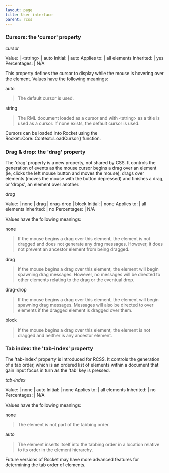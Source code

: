 ```yaml
---
layout: page
title: User interface
parent: rcss
---
```


### Cursors: the 'cursor' property

*cursor*

Value: | \<string\> \| auto
Initial: | auto
Applies to: | all elements
Inherited: | yes
Percentages: | N/A

This property defines the cursor to display while the mouse is hovering over the element. Values have the following meanings:

auto
>The default cursor is used. 

string
>The RML document loaded as a cursor and with \<string\> as a title is used as a cursor. If none exists, the default cursor is used. 

Cursors can be loaded into Rocket using the Rocket::Core::Context::LoadCursor() function.

### Drag & drop: the 'drag' property

The 'drag' property is a new property, not shared by CSS. It controls the generation of events as the mouse cursor begins a drag over an element (ie, clicks the left mouse button and moves the mouse), drags over elements (moves the mouse with the button depressed) and finishes a drag, or 'drops', an element over another.

*drag*

Value: | none \| drag \| drag-drop \| block
Initial: | none
Applies to: | all elements
Inherited: | no
Percentages: | N/A

Values have the following meanings:

none
>If the mouse begins a drag over this element, the element is not dragged and does not generate any drag messages. However, it does not prevent an ancestor element from being dragged. 

drag
>If the mouse begins a drag over this element, the element will begin spawning drag messages. However, no messages will be directed to other elements relating to the drag or the eventual drop. 

drag-drop
>If the mouse begins a drag over this element, the element will begin spawning drag messages. Messages will also be directed to over elements if the dragged element is dragged over them. 

block
>If the mouse begins a drag over this element, the element is not dragged and neither is any ancestor element. 

### Tab index: the 'tab-index' property

The 'tab-index' property is introduced for RCSS. It controls the generation of a tab order, which is an ordered list of elements within a document that gain input focus in turn as the 'tab' key is pressed.

*tab-index*

Value: | none \| auto
Initial: | none
Applies to: | all elements
Inherited: | no
Percentages: | N/A

Values have the following meanings:

none
>The element is not part of the tabbing order. 

auto
>The element inserts itself into the tabbing order in a location relative to its order in the element hierarchy. 

Future versions of Rocket may have more advanced features for determining the tab order of elements. 
